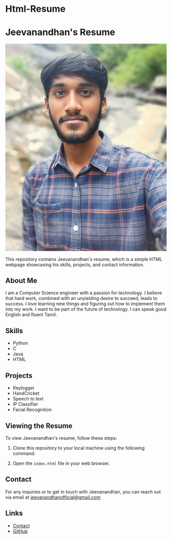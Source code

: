 # Html-Resume
# Jeevanandhan's Resume

![Jeeva's Picture](./assets/image.jpg)

This repository contains Jeevanandhan's resume, which is a simple HTML webpage showcasing his skills, projects, and contact information.

## About Me
I am a Computer Science engineer with a passion for technology. I believe that hard work, combined with an unyielding desire to succeed, leads to success. I love learning new things and figuring out how to implement them into my work. I want to be part of the future of technology. I can speak good English and fluent Tamil.

## Skills
- Python
- C
- Java
- HTML

## Projects
- Keylogger
- HandCricket
- Speech to text
- IP Classifier
- Facial Recognition

## Viewing the Resume
To view Jeevanandhan's resume, follow these steps:

1. Clone this repository to your local machine using the following command:

2. Open the `index.html` file in your web browser.

## Contact
For any inquiries or to get in touch with Jeevanandhan, you can reach out via email at jeevanandhanofficial@gmail.com


## Links
- [Contact](./assets/about.html)
- [GitHub](https://github.com/Jeevanandhan01)
